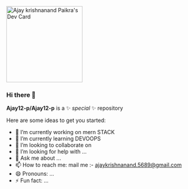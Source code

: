 

<a href="https://app.daily.dev/ajay_12"><img src="https://api.daily.dev/devcards/977aadaed7464bd088cf7f28c5684e6f.png?r=w2k" width="200" alt="Ajay krishnanand Paikra's Dev Card"/></a>

### Hi there 👋


**Ajay12-p/Ajay12-p** is a ✨ _special_ ✨ repository 

Here are some ideas to get you started:

- 🔭 I’m currently working on mern STACK
- 🌱 I’m currently learning DEVOOPS
- 👯 I’m looking to collaborate on 
- 🤔 I’m looking for help with ...
- 💬 Ask me about ...
- 📫 How to reach me: mail me :- ajaykrishnanand.5689@gmail.com
- 😄 Pronouns: ...
- ⚡ Fun fact: ...


